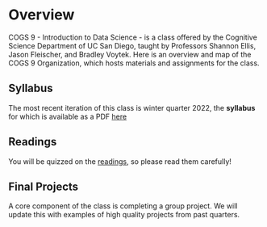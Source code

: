 # Overview

COGS 9 - Introduction to Data Science - is a class offered by the Cognitive Science Department of UC San Diego, taught by Professors Shannon Ellis, Jason Fleischer, and Bradley Voytek. Here is an overview and map of the COGS 9 Organization, which hosts materials and assignments for the class.

## Syllabus

The most recent iteration of this class is winter quarter 2022, the **syllabus** for which is available as a PDF [here](COGS9_Wi22.pdf)

## Readings

You will be quizzed on the [readings](https://github.com/IntroDataSci/Readings), so please read them carefully!

## Final Projects

A core component of the class is completing a group project. We will update this with examples of high quality projects from past quarters.
